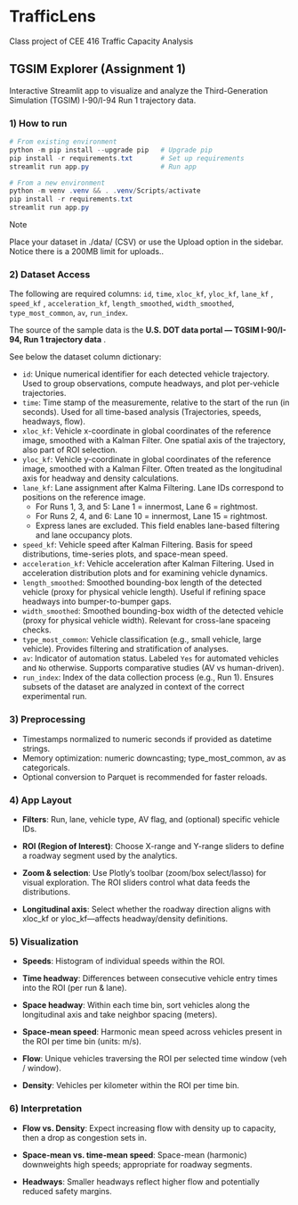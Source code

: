 # TrafficLens
Class project of CEE 416 Traffic Capacity Analysis

## TGSIM Explorer (Assignment 1)
Interactive Streamlit app to visualize and analyze the Third-Generation Simulation (TGSIM) I-90/I-94 Run 1 trajectory data.

### 1) How to run

```powershell
# From existing environment
python -m pip install --upgrade pip   # Upgrade pip
pip install -r requirements.txt       # Set up requirements
streamlit run app.py                  # Run app

# From a new environment
python -m venv .venv && . .venv/Scripts/activate  
pip install -r requirements.txt
streamlit run app.py
```

> [!NOTE]
> Place your dataset in ./data/ (CSV) or use the Upload option in the sidebar. 
> Notice there is a 200MB limit for uploads..

### 2) Dataset Access 
The following are required columns: `id`,  `time`, `xloc_kf`, `yloc_kf`, `lane_kf` , `speed_kf` , `acceleration_kf`, `length_smoothed`, `width_smoothed`, `type_most_common`, `av`,  `run_index`.

The source of the sample data is the **U.S. DOT data portal — TGSIM I-90/I-94, Run 1 trajectory data** .

See below the dataset column dictionary:

- `id`: Unique numerical identifier for each detected vehicle trajectory. Used to group observations, compute headways, and plot per-vehicle trajectories.
- `time`: Time stamp of the measuremente, relative to the start of the run (in seconds). Used for all time-based analysis (Trajectories, speeds, headways, flow).
- `xloc_kf`: Vehicle x-coordinate in global coordinates of the reference image, smoothed with a Kalman Filter. One spatial axis of the trajectory, also part of ROI selection.
- `yloc_kf`: Vehicle y-coordinate in global coordinates of the reference image, smoothed with a Kalman Filter. Often treated as the longitudinal axis for headway and density calculations.
- `lane_kf`: Lane assignment after Kalma Filtering. Lane IDs correspond to positions on the reference image.
  - For Runs 1, 3, and 5: Lane 1 = innermost, Lane 6 = rightmost.
  - For Runs 2, 4, and 6: Lane 10 = innermost, Lane 15 = rightmost. 
  - Express lanes are excluded. This field enables lane-based filtering and lane occupancy plots.
- `speed_kf`: Vehicle speed after Kalman Filtering. Basis for speed distributions, time-series plots, and space-mean speed.
- `acceleration_kf`: Vehicle acceleration after Kalman Filtering. Used in acceleration distribution plots and for examining vehicle dynamics.
- `length_smoothed`: Smoothed bounding-box length of the detected vehicle (proxy for physical vehicle length). Useful if refining space headways into bumper-to-bumper gaps.
- `width_smoothed`: Smoothed bounding-box width of the detected vehicle (proxy for physical vehicle width). Relevant for cross-lane spaceing checks.
- `type_most_common`: Vehicle classification (e.g., small vehicle, large vehicle). Provides filtering and stratification of analyses.
- `av`: Indicator of automation status. Labeled `Yes` for automated vehicles and `No` otherwise. Supports comparative studies (AV vs human-driven).
- `run_index`: Index of the data collection process (e.g., Run 1). Ensures subsets of the dataset are analyzed in context of the correct experimental run.

### 3) Preprocessing

- Timestamps normalized to numeric seconds if provided as datetime strings.
- Memory optimization: numeric downcasting; type_most_common, av as categoricals.
- Optional conversion to Parquet is recommended for faster reloads.

### 4) App Layout

- **Filters**: Run, lane, vehicle type, AV flag, and (optional) specific vehicle IDs.

- **ROI (Region of Interest)**: Choose X-range and Y-range sliders to define a roadway segment used by the analytics.

- **Zoom & selection**: Use Plotly’s toolbar (zoom/box select/lasso) for visual exploration. The ROI sliders control what data feeds the distributions.

- **Longitudinal axis**: Select whether the roadway direction aligns with xloc_kf or yloc_kf—affects headway/density definitions.

### 5) Visualization

- **Speeds**:  Histogram of individual speeds within the ROI.

- **Time headway**: Differences between consecutive vehicle entry times into the ROI (per run & lane).

- **Space headway**: Within each time bin, sort vehicles along the longitudinal axis and take neighbor spacing (meters).

- **Space-mean speed**: Harmonic mean speed across vehicles present in the ROI per time bin (units: m/s).

- **Flow**: Unique vehicles traversing the ROI per selected time window (veh / window).

- **Density**: Vehicles per kilometer within the ROI per time bin.

### 6) Interpretation

- **Flow vs. Density**: Expect increasing flow with density up to capacity, then a drop as congestion sets in.

- **Space-mean vs. time-mean speed**: Space-mean (harmonic) downweights high speeds; appropriate for roadway segments.

- **Headways**: Smaller headways reflect higher flow and potentially reduced safety margins.
